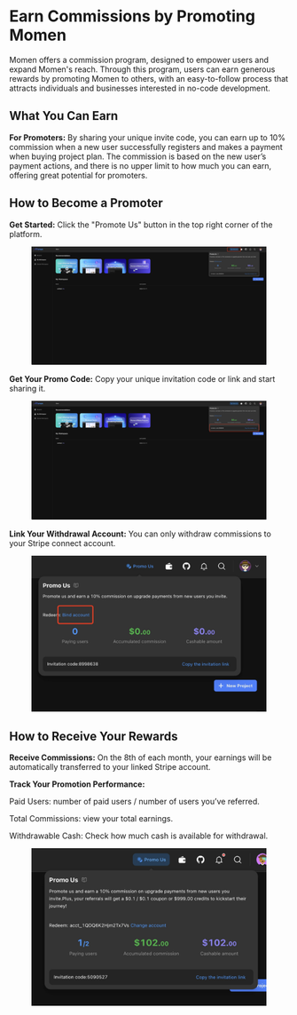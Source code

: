 # Earn Commissions by Promoting Momen

Momen offers a commission program, designed to empower users and expand Momen's reach. Through this program, users can earn generous rewards by promoting Momen to others, with an easy-to-follow process that attracts individuals and businesses interested in no-code development.

## What You Can Earn

**For Promoters:** By sharing your unique invite code, you can earn up to 10% commission when a new user successfully registers and makes a payment when buying project plan. The commission is based on the new user’s payment actions, and there is no upper limit to how much you can earn, offering great potential for promoters.

## How to Become a Promoter

**Get Started:** Click the "Promote Us" button in the top right corner of the platform.
<figure><img src="../.gitbook/assets/promous1.jpeg" alt=""><figcaption></figcaption></figure>

**Get Your Promo Code:** Copy your unique invitation code or link and start sharing it.
<figure><img src="../.gitbook/assets/promous2.jpeg" alt=""><figcaption></figcaption></figure>

**Link Your Withdrawal Account:** You can only withdraw commissions to your Stripe connect account.
<figure><img src="../.gitbook/assets/promous3.jpeg" alt=""><figcaption></figcaption></figure>

## How to Receive Your Rewards
**Receive Commissions:** On the 8th of each month, your earnings will be automatically transferred to your linked Stripe account.

**Track Your Promotion Performance:**

Paid Users: number of paid users / number of users you’ve referred.

Total Commissions: view your total earnings.

Withdrawable Cash: Check how much cash is available for withdrawal.
<figure><img src="../.gitbook/assets/promous4.jpeg" alt=""><figcaption></figcaption></figure>